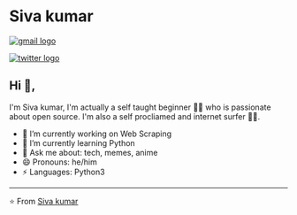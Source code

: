 # Siva kumar  
[![gmail logo](https://img.icons8.com/officexs/30/000000/gmail-login.png)](mailto:tvsivakumar001@gmail.com)


[![twitter logo](https://img.icons8.com/android/24/000000/twitter.png)](https://twitter.com/tvsivakumar001)   

## Hi 👋, 
I'm Siva kumar, I'm actually a self taught beginner 👨‍💻 who is passionate about open source. I'm also a self procliamed and internet surfer 
🏄‍♂️. 

- 🔭 I’m currently working on Web Scraping
- 🌱 I’m currently learning Python
- 💬 Ask me about: tech, memes, anime
- 😄 Pronouns: he/him
-  ⚡ Languages: Python3

---
⭐️ From [Siva kumar](https://github.com/Sivakumar001)